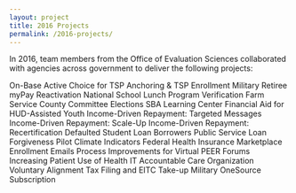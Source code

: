 ```yaml
---
layout: project
title: 2016 Projects
permalink: /2016-projects/
---
```


In 2016, team members from the Office of Evaluation Sciences collaborated with agencies across government to deliver the following projects: 

On-Base Active Choice for TSP
Anchoring & TSP Enrollment 
Military Retiree myPay Reactivation 
National School Lunch Program Verification 
Farm Service County Committee Elections 
SBA Learning Center 
Financial Aid for HUD-Assisted Youth 
Income-Driven Repayment: Targeted Messages 
Income-Driven Repayment: Scale-Up 
Income-Driven Repayment: Recertification 
Defaulted Student Loan Borrowers 
Public Service Loan Forgiveness Pilot 
Climate Indicators 
Federal Health Insurance Marketplace Enrollment Emails 
Process Improvements for Virtual PEER Forums 
Increasing Patient Use of Health IT 
Accountable Care Organization Voluntary Alignment 
Tax Filing and EITC Take-up 
Military OneSource Subscription


